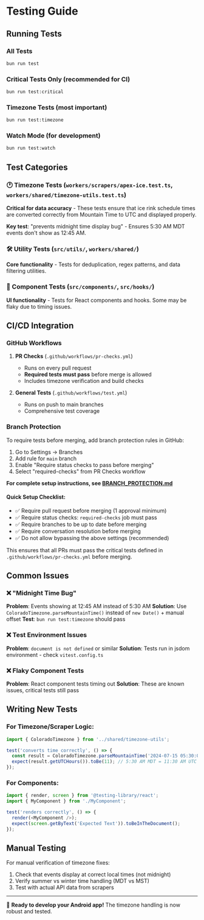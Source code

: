 # Testing Guide

## Running Tests

### All Tests
```bash
bun run test
```

### Critical Tests Only (recommended for CI)
```bash
bun run test:critical
```

### Timezone Tests (most important)
```bash
bun run test:timezone
```

### Watch Mode (for development)
```bash
bun run test:watch
```

## Test Categories

### 🕐 Timezone Tests (`workers/scrapers/apex-ice.test.ts`, `workers/shared/timezone-utils.test.ts`)
**Critical for data accuracy** - These tests ensure that ice rink schedule times are converted correctly from Mountain Time to UTC and displayed properly.

**Key test**: "prevents midnight time display bug" - Ensures 5:30 AM MDT events don't show as 12:45 AM.

### 🛠️ Utility Tests (`src/utils/`, `workers/shared/`)
**Core functionality** - Tests for deduplication, regex patterns, and data filtering utilities.

### 🧪 Component Tests (`src/components/`, `src/hooks/`)
**UI functionality** - Tests for React components and hooks. Some may be flaky due to timing issues.

## CI/CD Integration

### GitHub Workflows

1. **PR Checks** (`.github/workflows/pr-checks.yml`)
   - Runs on every pull request
   - **Required tests must pass** before merge is allowed
   - Includes timezone verification and build checks

2. **General Tests** (`.github/workflows/test.yml`)
   - Runs on push to main branches
   - Comprehensive test coverage

### Branch Protection

To require tests before merging, add branch protection rules in GitHub:

1. Go to Settings → Branches
2. Add rule for `main` branch
3. Enable "Require status checks to pass before merging"
4. Select "required-checks" from PR Checks workflow

**For complete setup instructions, see [BRANCH_PROTECTION.md](./BRANCH_PROTECTION.md)**

#### Quick Setup Checklist:
- ✅ Require pull request before merging (1 approval minimum)
- ✅ Require status checks: `required-checks` job must pass
- ✅ Require branches to be up to date before merging
- ✅ Require conversation resolution before merging
- ✅ Do not allow bypassing the above settings (recommended)

This ensures that all PRs must pass the critical tests defined in `.github/workflows/pr-checks.yml` before merging.

## Common Issues

### ❌ "Midnight Time Bug"
**Problem**: Events showing at 12:45 AM instead of 5:30 AM
**Solution**: Use `ColoradoTimezone.parseMountainTime()` instead of `new Date()` + manual offset
**Test**: `bun run test:timezone` should pass

### ❌ Test Environment Issues
**Problem**: `document is not defined` or similar
**Solution**: Tests run in jsdom environment - check `vitest.config.ts`

### ❌ Flaky Component Tests
**Problem**: React component tests timing out
**Solution**: These are known issues, critical tests still pass

## Writing New Tests

### For Timezone/Scraper Logic:
```typescript
import { ColoradoTimezone } from '../shared/timezone-utils';

test('converts time correctly', () => {
  const result = ColoradoTimezone.parseMountainTime('2024-07-15 05:30:00');
  expect(result.getUTCHours()).toBe(11); // 5:30 AM MDT = 11:30 AM UTC
});
```

### For Components:
```typescript
import { render, screen } from '@testing-library/react';
import { MyComponent } from './MyComponent';

test('renders correctly', () => {
  render(<MyComponent />);
  expect(screen.getByText('Expected Text')).toBeInTheDocument();
});
```

## Manual Testing

For manual verification of timezone fixes:
1. Check that events display at correct local times (not midnight)
2. Verify summer vs winter time handling (MDT vs MST)
3. Test with actual API data from scrapers

---

🏒 **Ready to develop your Android app!** The timezone handling is now robust and tested.